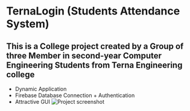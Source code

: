 # TernaLogin (Students Attendance System)
## This is a College project created by a Group of three Member in second-year Computer Engineering Students from Terna Engineering college
* Dynamic Application
* Firebase Database Connection + Authentication
* Attractive GUI
![Project screenshot](https://user-images.githubusercontent.com/68986746/103436115-4c7ee500-4c3e-11eb-8b88-5002adf6cd23.jpg)


